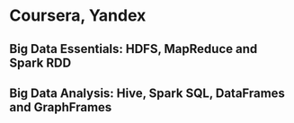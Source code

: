# Coursera, Yandex
## Big Data Essentials: HDFS, MapReduce and Spark RDD
## Big Data Analysis: Hive, Spark SQL, DataFrames and GraphFrames

